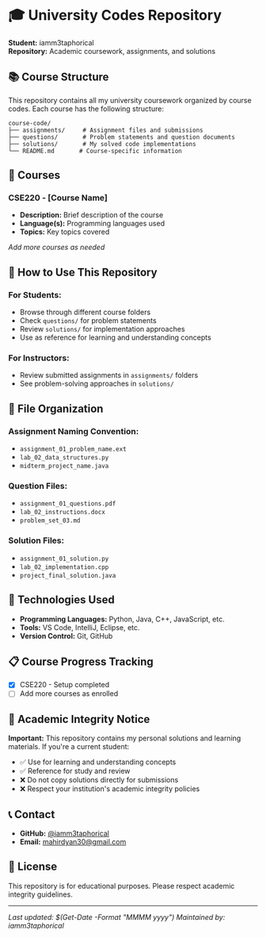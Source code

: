 # 🎓 University Codes Repository

**Student:** iamm3taphorical  
**Repository:** Academic coursework, assignments, and solutions

## 📚 Course Structure

This repository contains all my university coursework organized by course codes. Each course has the following structure:

```
course-code/
├── assignments/     # Assignment files and submissions
├── questions/       # Problem statements and question documents
├── solutions/       # My solved code implementations
└── README.md       # Course-specific information
```

## 📖 Courses

### CSE220 - [Course Name]
- **Description:** Brief description of the course
- **Language(s):** Programming languages used
- **Topics:** Key topics covered

*Add more courses as needed*

## 🚀 How to Use This Repository

### For Students:
- Browse through different course folders
- Check `questions/` for problem statements
- Review `solutions/` for implementation approaches
- Use as reference for learning and understanding concepts

### For Instructors:
- Review submitted assignments in `assignments/` folders
- See problem-solving approaches in `solutions/`

## 📁 File Organization

### Assignment Naming Convention:
- `assignment_01_problem_name.ext`
- `lab_02_data_structures.py`
- `midterm_project_name.java`

### Question Files:
- `assignment_01_questions.pdf`
- `lab_02_instructions.docx`
- `problem_set_03.md`

### Solution Files:
- `assignment_01_solution.py`
- `lab_02_implementation.cpp`
- `project_final_solution.java`

## 🔧 Technologies Used

- **Programming Languages:** Python, Java, C++, JavaScript, etc.
- **Tools:** VS Code, IntelliJ, Eclipse, etc.
- **Version Control:** Git, GitHub

## 📋 Course Progress Tracking

- [x] CSE220 - Setup completed
- [ ] Add more courses as enrolled

## 🎯 Academic Integrity Notice

**Important:** This repository contains my personal solutions and learning materials. If you're a current student:

- ✅ Use for learning and understanding concepts
- ✅ Reference for study and review
- ❌ Do not copy solutions directly for submissions
- ❌ Respect your institution's academic integrity policies

## 📞 Contact

- **GitHub:** [@iamm3taphorical](https://github.com/iamm3taphorical)
- **Email:** mahirdyan30@gmail.com

## 📄 License

This repository is for educational purposes. Please respect academic integrity guidelines.

---

*Last updated: $(Get-Date -Format "MMMM yyyy")*
*Maintained by: iamm3taphorical*
